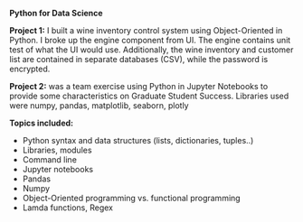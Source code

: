 **Python for Data Science**  
  
**Project 1:**  I built a wine inventory control system using Object-Oriented in Python. I broke up the engine component from UI. The engine contains unit test of what the UI would use. Additionally, the wine inventory and customer list are contained in separate databases (CSV), while the password is encrypted.  




**Project 2:** was a team exercise using Python in Jupyter Notebooks to provide some characteristics on Graduate Student Success. Libraries used were numpy, pandas, matplotlib, seaborn, plotly
  
**Topics included:**  
  
- Python syntax and data structures (lists, dictionaries, tuples..)  
- Libraries, modules  
- Command line  
- Jupyter notebooks  
- Pandas  
- Numpy  
- Object-Oriented programming vs. functional programming  
- Lamda functions, Regex  
